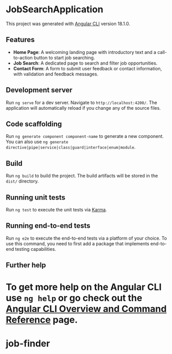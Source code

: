 
# JobSearchApplication

This project was generated with [Angular CLI](https://github.com/angular/angular-cli) version 18.1.0.

## Features

- **Home Page**: A welcoming landing page with introductory text and a call-to-action button to start job searching.
- **Job Search**: A dedicated page to search and filter job opportunities.
- **Contact Form**: A form to submit user feedback or contact information, with validation and feedback messages.

## Development server

Run `ng serve` for a dev server. Navigate to `http://localhost:4200/`. The application will automatically reload if you change any of the source files.

## Code scaffolding

Run `ng generate component component-name` to generate a new component. You can also use `ng generate directive|pipe|service|class|guard|interface|enum|module`.

## Build

Run `ng build` to build the project. The build artifacts will be stored in the `dist/` directory.

## Running unit tests

Run `ng test` to execute the unit tests via [Karma](https://karma-runner.github.io).

## Running end-to-end tests

Run `ng e2e` to execute the end-to-end tests via a platform of your choice. To use this command, you need to first add a package that implements end-to-end testing capabilities.

## Further help

To get more help on the Angular CLI use `ng help` or go check out the [Angular CLI Overview and Command Reference](https://angular.dev/tools/cli) page.
=======
# job-finder
